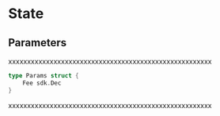 <!--
order: 1
-->

# State

## Parameters

xxxxxxxxxxxxxxxxxxxxxxxxxxxxxxxxxxxxxxxxxxxxxxxxxxxxxx

```go
type Params struct {
    Fee sdk.Dec
}
```

xxxxxxxxxxxxxxxxxxxxxxxxxxxxxxxxxxxxxxxxxxxxxxxxxxxxxx
